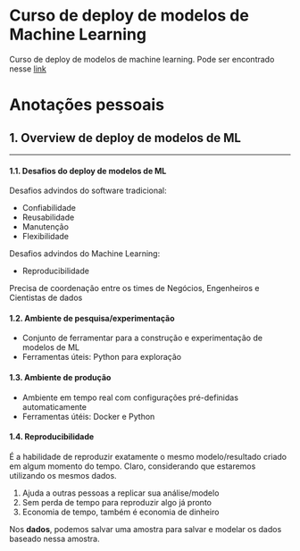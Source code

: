 # Curso de deploy de modelos de Machine Learning 

Curso de deploy de modelos de machine learning. Pode ser encontrado nesse [link](https://www.udemy.com/course/deployment-of-machine-learning-models/)

# Anotações pessoais

## 1. Overview de deploy de modelos de ML

---

#### 1.1. Desafios do deploy de modelos de ML

Desafios advindos do software tradicional: 

- Confiabilidade
- Reusabilidade 
- Manutenção
- Flexibilidade

Desafios advindos do Machine Learning: 

- Reproducibilidade 

Precisa de coordenação entre os times de Negócios, Engenheiros e Cientistas de dados

#### 1.2. Ambiente de pesquisa/experimentação

- Conjunto de ferramentar para a construção e experimentação de modelos de ML
- Ferramentas úteis: Python para exploração

#### 1.3. Ambiente de produção

- Ambiente em tempo real com configurações pré-definidas automaticamente 
- Ferramentas útéis: Docker e Python

#### 1.4. Reproducibilidade

É a habilidade de reproduzir exatamente o mesmo modelo/resultado criado em algum momento do tempo. Claro, considerando que estaremos utilizando os mesmos dados. 


1. Ajuda a outras pessoas a replicar sua análise/modelo
2. Sem perda de tempo para reproduzir algo já pronto
3. Economia de tempo, também é economia de dinheiro


Nos **dados**, podemos salvar uma amostra para salvar e modelar os dados baseado nessa amostra. 
